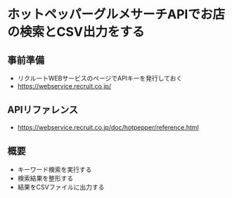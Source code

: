 # ホットペッパーグルメサーチAPIでお店の検索とCSV出力をする

## 事前準備

* リクルートWEBサービスのページでAPIキーを発行しておく
* https://webservice.recruit.co.jp/

## APIリファレンス

* https://webservice.recruit.co.jp/doc/hotpepper/reference.html

## 概要

* キーワード検索を実行する
* 検索結果を整形する
* 結果をCSVファイルに出力する
